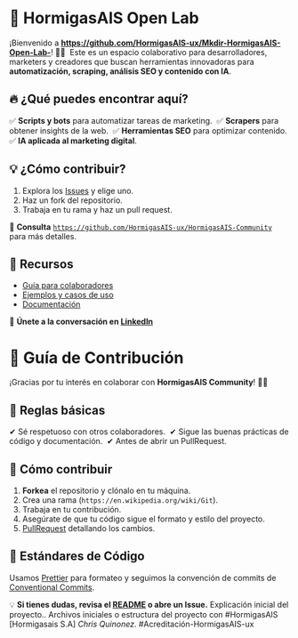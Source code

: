 # 🚀 HormigasAIS Open Lab  

¡Bienvenido a **https://github.com/HormigasAIS-ux/Mkdir-HormigasAIS-Open-Lab-**! 🐜💡  
Este es un espacio colaborativo para desarrolladores, marketers y creadores que buscan herramientas innovadoras para **automatización, scraping, análisis SEO y contenido con IA**.  

## 🔥 ¿Qué puedes encontrar aquí?  
✅ **Scripts y bots** para automatizar tareas de marketing.  
✅ **Scrapers** para obtener insights de la web.  
✅ **Herramientas SEO** para optimizar contenido.  
✅ **IA aplicada al marketing digital**.  

## 💡 ¿Cómo contribuir?  
1. Explora los [Issues](https://github.com/HormigasAIS-ux/HormigasAIS-OpenLab/issues) y elige uno.  
2. Haz un fork del repositorio.  
3. Trabaja en tu rama y haz un pull request.  

📖 **Consulta** [`https://github.com/HormigasAIS-ux/HormigasAIS-Community`](CONTRIBUTING.md) para más detalles.  

## 📌 Recursos  
- [Guía para colaboradores](CONTRIBUTING.md)  
- [Ejemplos y casos de uso](examples/)  
- [Documentación](docs/)  

🔗 **Únete a la conversación en [LinkedIn](https://www.linkedin.com/in/cristhiam-quiñonez-7b6222325)**




# 🤝 Guía de Contribución  

¡Gracias por tu interés en colaborar con **HormigasAIS Community**! 🐜✨  

## 📌 Reglas básicas  
✔ Sé respetuoso con otros colaboradores.  
✔ Sigue las buenas prácticas de código y documentación.  
✔ Antes de abrir un PullRequest.  

## 🚀 Cómo contribuir  
1. **Forkea** el repositorio y clónalo en tu máquina.  
2. Crea una rama (`https://en.wikipedia.org/wiki/Git`).  
3. Trabaja en tu contribución.  
4. Asegúrate de que tu código sigue el formato y estilo del proyecto.  
5. [PullRequest](https://github.com/HormigasAIS-ux/Mkdir-HormigasAIS-Open-Lab-) detallando los cambios.  

## 📜 Estándares de Código  
Usamos [Prettier](https://prettier.io/) para formateo y seguimos la convención de commits de [Conventional Commits](https://www.conventionalcommits.org/).  

💡 **Si tienes dudas, revisa el [README](https://github.com/HormigasAIS-ux) o abre un Issue.**
Explicación inicial del proyecto.. Archivos iniciales o estructura del proyecto con #HormigasAIS [Hormigasais S.A] *Chris Quinonez*. #Acreditación-HormigasAIS-ux